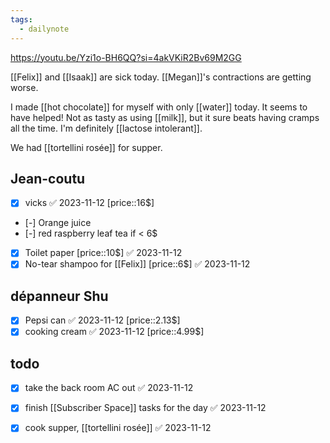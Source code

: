 ```yaml
---
tags:
  - dailynote
---
```

https://youtu.be/Yzi1o-BH6QQ?si=4akVKiR2Bv69M2GG

[[Felix]] and [[Isaak]] are sick today.
[[Megan]]'s contractions are getting worse.

I made [[hot chocolate]] for myself with only [[water]] today. It seems to have helped! Not as tasty as using [[milk]], but it sure beats having cramps all the time. I'm definitely [[lactose intolerant]]. 

We had [[tortellini rosée]] for supper.
## Jean-coutu
- [x] vicks ✅ 2023-11-12 [price::16$]
- [-] Orange juice
- [-] red raspberry leaf tea if < 6$
- [x] Toilet paper [price::10$] ✅ 2023-11-12
- [x] No-tear shampoo for [[Felix]] [price::6$] ✅ 2023-11-12

## dépanneur Shu
- [x] Pepsi can ✅ 2023-11-12 [price::2.13$]
- [x] cooking cream ✅ 2023-11-12 [price::4.99$]
## todo
- [x] take the back room AC out ✅ 2023-11-12
- [x] finish [[Subscriber Space]] tasks for the day ✅ 2023-11-12
- [x] cook supper, [[tortellini rosée]] ✅ 2023-11-12


